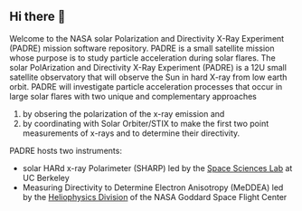 ## Hi there 👋

Welcome to the NASA solar Polarization and Directivity X-Ray Experiment (PADRE) mission software repository.
PADRE is a small satellite mission whose purpose is to study particle acceleration during solar flares.
The solar PolArization and Directivity X-Ray Experiment (PADRE) is a 12U small satellite observatory that will observe the Sun in hard X-ray from low earth orbit. PADRE will investigate particle acceleration processes that occur in large solar flares with two unique and complementary approaches 
1. by obsering the polarization of the x-ray emission and 
2. by coordinating with Solar Orbiter/STIX to make the first two point measurements of x-rays and to determine their directivity. 

PADRE hosts two instruments:

* solar HARd x-ray Polarimeter (SHARP) led by the [Space Sciences Lab](https://www.ssl.berkeley.edu/) at UC Berkeley
* Measuring Directivity to Determine Electron Anisotropy (MeDDEA) led by the [Heliophysics Division](https://science.gsfc.nasa.gov/heliophysics/) of the NASA Goddard Space Flight Center
